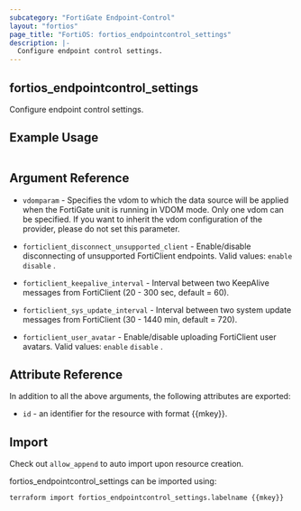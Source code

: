 ```yaml
---
subcategory: "FortiGate Endpoint-Control"
layout: "fortios"
page_title: "FortiOS: fortios_endpointcontrol_settings"
description: |-
  Configure endpoint control settings.
---
```


## fortios_endpointcontrol_settings
Configure endpoint control settings.

## Example Usage

```hcl

```

## Argument Reference
* `vdomparam` - Specifies the vdom to which the data source will be applied when the FortiGate unit is running in VDOM mode. Only one vdom can be specified. If you want to inherit the vdom configuration of the provider, please do not set this parameter.

* `forticlient_disconnect_unsupported_client` - Enable/disable disconnecting of unsupported FortiClient endpoints. Valid values: `enable` `disable` .
* `forticlient_keepalive_interval` - Interval between two KeepAlive messages from FortiClient (20 - 300 sec, default = 60).
* `forticlient_sys_update_interval` - Interval between two system update messages from FortiClient (30 - 1440 min, default = 720).
* `forticlient_user_avatar` - Enable/disable uploading FortiClient user avatars. Valid values: `enable` `disable` .

## Attribute Reference

In addition to all the above arguments, the following attributes are exported:
* `id` - an identifier for the resource with format {{mkey}}.

## Import

Check out `allow_append` to auto import upon resource creation.

fortios_endpointcontrol_settings can be imported using:
```sh
terraform import fortios_endpointcontrol_settings.labelname {{mkey}}
```
